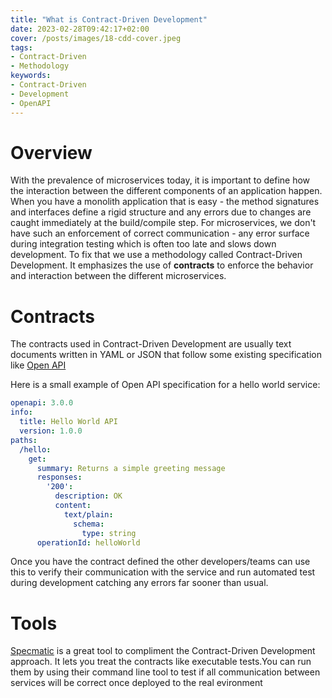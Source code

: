 ```yaml
---
title: "What is Contract-Driven Development"
date: 2023-02-28T09:42:17+02:00
cover: /posts/images/18-cdd-cover.jpeg
tags:
- Contract-Driven
- Methodology
keywords:
- Contract-Driven
- Development
- OpenAPI
---
```


# Overview

With the prevalence of microservices today, it is important to define how the interaction between the different components of an application happen. When you have a monolith application that is easy - the method signatures and interfaces define a rigid structure and any errors due to changes are caught immediately at the build/compile step. For microservices, we don't have such an enforcement of correct communication - any error surface during integration testing which is often too late and slows down development. To fix that we use a methodology called Contract-Driven Development. It emphasizes the use of **contracts** to enforce the behavior and interaction between the different microservices.

# Contracts

The contracts used in Contract-Driven Development are usually text documents written in YAML or JSON that follow some existing specification like [Open API](https://spec.openapis.org/oas/latest.html)

Here is a small example of Open API specification for a hello world service:
```yaml
openapi: 3.0.0
info:
  title: Hello World API
  version: 1.0.0
paths:
  /hello:
    get:
      summary: Returns a simple greeting message
      responses:
        '200':
          description: OK
          content:
            text/plain:
              schema:
                type: string
      operationId: helloWorld
```

Once you have the contract defined the other developers/teams can use this to verify their communication with the service and run automated test during development catching any errors far sooner than usual.

# Tools

[Specmatic](https://specmatic.in/) is a great tool to compliment the Contract-Driven Development approach. It lets you treat the contracts like executable tests.You can run them by using their command line tool to test if all communication between services will be correct once deployed to the real evironment